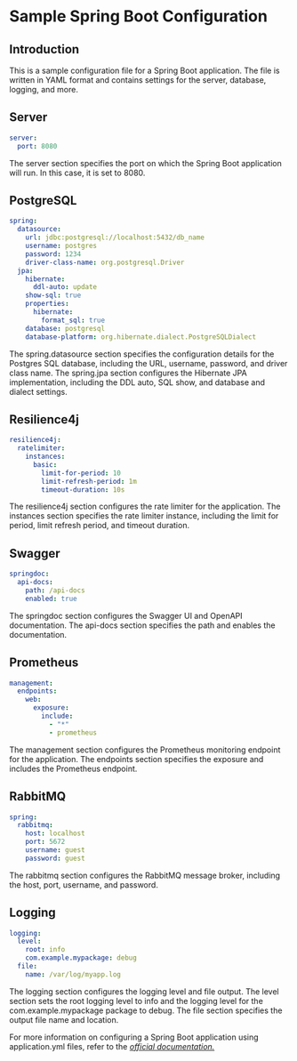 # Sample Spring Boot Configuration

## Introduction

This is a sample configuration file for a Spring Boot application. The file is written in YAML format and contains
settings for the server, database, logging, and more.

## Server

```yaml
server:
  port: 8080
```

The server section specifies the port on which the Spring Boot application will run. In this case, it is set to 8080.

## PostgreSQL

```yaml
spring:
  datasource:
    url: jdbc:postgresql://localhost:5432/db_name
    username: postgres
    password: 1234
    driver-class-name: org.postgresql.Driver
  jpa:
    hibernate:
      ddl-auto: update
    show-sql: true
    properties:
      hibernate:
        format_sql: true
    database: postgresql
    database-platform: org.hibernate.dialect.PostgreSQLDialect
```

The spring.datasource section specifies the configuration details for the Postgres SQL database, including the URL,
username, password, and driver class name. The spring.jpa section configures the Hibernate JPA implementation, including
the DDL auto, SQL show, and database and dialect settings.

## Resilience4j

```yaml
resilience4j:
  ratelimiter:
    instances:
      basic:
        limit-for-period: 10
        limit-refresh-period: 1m
        timeout-duration: 10s
```

The resilience4j section configures the rate limiter for the application. The instances section specifies the rate
limiter instance, including the limit for period, limit refresh period, and timeout duration.

## Swagger

```yaml
springdoc:
  api-docs:
    path: /api-docs
    enabled: true
```

The springdoc section configures the Swagger UI and OpenAPI documentation. The api-docs section specifies the path and
enables the documentation.

## Prometheus

```yaml
management:
  endpoints:
    web:
      exposure:
        include:
          - "*"
          - prometheus
```

The management section configures the Prometheus monitoring endpoint for the application. The endpoints section
specifies the exposure and includes the Prometheus endpoint.

## RabbitMQ

```yaml
spring:
  rabbitmq:
    host: localhost
    port: 5672
    username: guest
    password: guest
```

The rabbitmq section configures the RabbitMQ message broker, including the host, port, username, and password.

## Logging

```yaml
logging:
  level:
    root: info
    com.example.mypackage: debug
  file:
    name: /var/log/myapp.log
```

The logging section configures the logging level and file output. The level section sets the root logging level to info
and the logging level for the com.example.mypackage package to debug. The file section specifies the output file name
and location.

For more information on configuring a Spring Boot application using application.yml files, refer to
the _[official
documentation.](https://docs.spring.io/spring-boot/docs/current/reference/html/application-properties.html)_